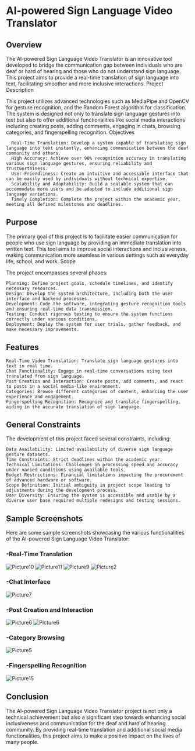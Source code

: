 # AI-powered Sign Language Video Translator
  ##  Overview
  
  The AI-powered Sign Language Video Translator is an innovative tool developed to bridge the communication gap between individuals who are deaf or hard of hearing and those who do not understand sign language. This project aims to provide a real-time translation of sign language into text, facilitating smoother and more inclusive interactions.
  Project Description
  
  This project utilizes advanced technologies such as MediaPipe and OpenCV for gesture recognition, and the Random Forest algorithm for classification. The system is designed not only to translate sign language gestures into text but also to offer additional functionalities like social media interactions including creating posts, adding comments, engaging in chats, browsing categories, and fingerspelling recognition.
  Objectives
  
      Real-Time Translation: Develop a system capable of translating sign language into text instantly, enhancing communication between the deaf community and others.
      High Accuracy: Achieve over 90% recognition accuracy in translating various sign language gestures, ensuring reliability and trustworthiness.
      User-Friendliness: Create an intuitive and accessible interface that can be easily used by individuals without technical expertise.
      Scalability and Adaptability: Build a scalable system that can accommodate more users and be adapted to include additional sign language variations.
      Timely Completion: Complete the project within the academic year, meeting all defined milestones and deadlines.

## Purpose

The primary goal of this project is to facilitate easier communication for people who use sign language by providing an immediate translation into written text. This tool aims to improve social interactions and inclusiveness, making communication more seamless in various settings such as everyday life, school, and work.
Scope

The project encompasses several phases:

    Planning: Define project goals, schedule timelines, and identify necessary resources.
    Design: Develop the system architecture, including both the user interface and backend processes.
    Development: Code the software, integrating gesture recognition tools and ensuring real-time data transmission.
    Testing: Conduct rigorous testing to ensure the system functions correctly under various conditions.
    Deployment: Deploy the system for user trials, gather feedback, and make necessary improvements.

## Features

    Real-Time Video Translation: Translate sign language gestures into text in real time.
    Chat Functionality: Engage in real-time conversations using text translated from sign language.
    Post Creation and Interaction: Create posts, add comments, and react to posts in a social media-like environment.
    Categories: Browse different categories of content, enhancing the user experience and engagement.
    Fingerspelling Recognition: Recognize and translate fingerspelling, aiding in the accurate translation of sign language.

## General Constraints

The development of this project faced several constraints, including:

    Data Availability: Limited availability of diverse sign language gesture datasets.
    Time Constraints: Strict deadlines within the academic year.
    Technical Limitations: Challenges in processing speed and accuracy under varied conditions using available tools.
    Budget Restrictions: Financial limitations impacting the procurement of advanced hardware or software.
    Scope Definition: Initial ambiguity in project scope leading to adjustments during the development process.
    User Diversity: Ensuring the system is accessible and usable by a diverse user base required multiple redesigns and testing sessions.

## Sample Screenshots

Here are some sample screenshots showcasing the various functionalities of the AI-powered Sign Language Video Translator:

### -Real-Time Translation 
![Picture10](https://github.com/mazenfarht/sign-language-website/assets/116845358/c9e5e244-88e6-4f48-afd2-f68909748aaf)
![Picture11](https://github.com/mazenfarht/sign-language-website/assets/116845358/2703dc89-55a0-4718-9604-00c4e1be8cd6)
![Picture9](https://github.com/mazenfarht/sign-language-website/assets/116845358/361af769-f59a-4e92-986c-12e236eb711e)
![Picture2](https://github.com/mazenfarht/sign-language-website/assets/116845358/b8632dff-05f8-4231-92ce-ce77e05ddb57)




### -Chat Interface
![Picture7](https://github.com/mazenfarht/sign-language-website/assets/116845358/dc860f2f-7b7d-43a9-9cb4-0717f2dd920f)


### -Post Creation and Interaction
![Picture6](https://github.com/mazenfarht/sign-language-website/assets/116845358/f2fe2372-8621-4ce3-b633-a2868860672a)
![Picture6](https://github.com/mazenfarht/sign-language-website/assets/116845358/04fbe1d9-8d6c-4200-9620-db68ed964856)



### -Category Browsing
![Picture5](https://github.com/mazenfarht/sign-language-website/assets/116845358/e5ecbb83-9f2b-4fcb-9c67-5a2c5eef8bb2)


### -Fingerspelling Recognition
![Picture15](https://github.com/mazenfarht/sign-language-website/assets/116845358/ba23b02c-51d9-4a3d-bd5e-db02e2adf5f7)


## Conclusion

The AI-powered Sign Language Video Translator project is not only a technical achievement but also a significant step towards enhancing social inclusiveness and communication for the deaf and hard of hearing community. By providing real-time translation and additional social media functionalities, this project aims to make a positive impact on the lives of many people.
